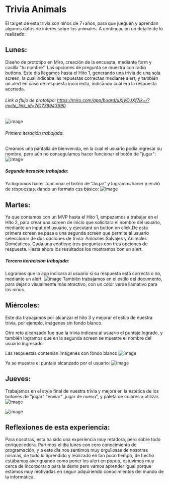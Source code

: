 # Trivia Animals
El target de esta trivia son niños de 7+años, para que jueguen y aprendan algunos datos de interés sobre los animales. A continuación un detalle de lo realizado:

## Lunes:
Diseño de prototipo en Miro, creación de la encuesta, mediante form y casilla "tu nombre". Las opciones de pregunta se muestra con radio buttons.
Este día llegamos hasta el Hito 1, generando una trivia de una sola screen, la cual indicaba las repuestas correctas mediante alert, y también un alert en caso de respuesta incorrecta, indicando cual era la respuesta acertada.

###### Link a flujo de prototipo: https://miro.com/app/board/uXjVOJXf7Ik=/?invite_link_id=761778943690
![image](Img/prototipo-base.png)

###### Primera iteración trabajada: 
Creamos una pantalla de bienvenida, en la cual el usuario podía ingresar su nombre, pero aún no conseguíamos hacer funcionar el botón de "jugar":
![image](Img/primera-iteracion.png)

##### Segunda iteración trabajada:
Ya logramos hacer funcionar el botón de "Jugar" y logramos hacer y envió de respuestas, dando un formato css básico:
![image](Img/segunda-iteracion.png)


## Martes:
Ya que contamos con un MVP hasta el Hito 1, empezamos a trabajar en el Hito 2, para crear una screen de inicio que solicitara el nombre del usuario, mediante un input del usuario, y ejecutará un button on click.De esta primera screen se pasa a una segunda screen que permite al usuario seleccionar de dos opciones de trivia: Animales Salvajes y Animales Domésticos. Cada una contiene tres preguntas con tres opciones de respuesta. Hasta ahora los resultados los mostramos con un alert.

##### Tercera iteracición trabajada:
Logramos que la app indicara al usuario si su respuesta está correcta o no, mediante un alert.
![image](Img/tercera-iteracion.png)
También trabajamos en el estilo del documento, para dejarlo visualmente más atractivo, con un color verde llamativo para los niños. 


## Miércoles:
Este día trabajamos por alcanzar el hito 3 y mejorar el estilo de nuestra trivia, por ejemplo, imágenes sin fondo blanco. 

Otro reto alcanzado fue que la trivia indicara al usuario el puntaje logrado, y también logramos que en la segunda screen se muestre el nombre del usuario ingresado:

Las respuestas contenían imágenes con fondo blanco
![image](Img/sc1.jpg)

Ya se muestra el puntaje alcanzado por el usuario:
![image](Img/user-score.png)

## Jueves:
Trabajamos en el style final de nuestra trivia y mejora en la estética de los botones de "jugar" "enviar" ,jugar de nuevo", y paleta de colores a utilizar.
![image](Img/color-palette.png)

![image](Img/trivia-options.png)



## Reflexiones de esta experiencia:
Para nosotras, esta ha sido una experiencia muy retadora, pero sobre todo enriquecedora. Partimos el día lunes con cero conocimiento de programación, y a este día nos sentimos muy orgullosas de nosotras mismas, de todo lo aprendido y realizado en tan poco tiempo, de hecho estábamos averiguando como poner los alert en popup, estuvimos muy cerca de incorporarlo para la demo pero vamos aprender igual porque estamos muy motivadas en seguir adquiriendo conocimientos del mundo de la informática. 
